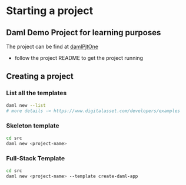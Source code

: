 # Starting a project
## Daml Demo Project for learning purposes
The project can be find at [damlPjtOne](https://github.com/JJaciel/damlPjtOne)
- follow the project README to get the project running

## Creating a project
### List all the templates
```sh
daml new --list
# more details -> https://www.digitalasset.com/developers/examples
```
### Skeleton template
```sh
cd src
daml new <project-name>
```

###  Full-Stack Template
```sh
cd src
daml new <project-name> --template create-daml-app
``` 
